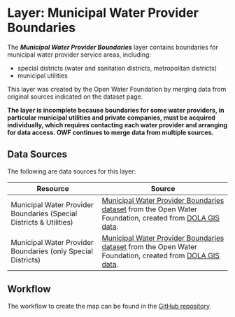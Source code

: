 # Layer: Municipal Water Provider Boundaries

The ***Municipal Water Provider Boundaries*** layer contains boundaries for
municipal water provider service areas, including:

* special districts (water and sanitation districts, metropolitan districts)
* municipal utilities

This layer was created by the Open Water Foundation by merging data from
original sources indicated on the dataset page.

**The layer is incomplete because boundaries for some water providers,
in particular municipal utilities and private companies,
must be acquired individually,
which requires contacting each water provider and arranging for data access.
OWF continues to merge data from multiple sources.**

## Data Sources

The following are data sources for this layer:

| **Resource** | **Source** |
| -- | -- |
| Municipal Water Provider Boundaries (Special Districts & Utilities) | [Municipal Water Provider Boundaries dataset](https://data.openwaterfoundation.org/state/co/owf/municipal-water-provider-boundaries/) from the Open Water Foundation, created from [DOLA GIS data](https://demography.dola.colorado.gov/assets/html/gis.html). |
| Municipal Water Provider Boundaries (only Special Districts) | [Municipal Water Provider Boundaries dataset](https://data.openwaterfoundation.org/state/co/owf/municipal-water-provider-boundaries/) from the Open Water Foundation, created from [DOLA GIS data](https://demography.dola.colorado.gov/assets/html/gis.html). |

## Workflow

The workflow to create the map can be found in the [GitHub repository](https://github.com/OpenWaterFoundation/owf-infomapper-coagtransfer/tree/master/workflow/SupportingData/WaterSupply-WaterProviders).
